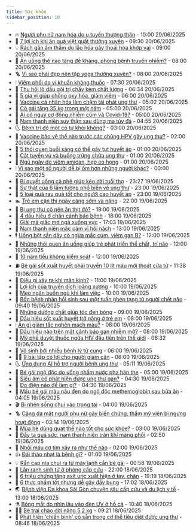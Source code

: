 ```yaml
---
title: Sức khỏe
sidebar_position: 10
---
```


<!-- vnexpress-suc-khoe:START -->
- 🔥 [Người phụ nữ nam hóa do u tuyến thượng thận](https://vnexpress.net/nguoi-phu-nu-nam-hoa-do-u-tuyen-thuong-than-4904234.html) - 10:00 20/06/2025
- 🥰 [7 lợi ích khi ăn quả việt quất thường xuyên](https://vnexpress.net/7-loi-ich-khi-an-qua-viet-quat-thuong-xuyen-4904059.html) - 09:30 20/06/2025
- 💡 [Rách gân âm thầm do lão hóa gây thoái hóa khớp vai](https://vnexpress.net/rach-gan-am-tham-do-lao-hoa-gay-thoai-hoa-khop-vai-4904222.html) - 09:00 20/06/2025
- 🤗 [Ăn uống thế nào tăng đề kháng, phòng bệnh truyền nhiễm?](https://vnexpress.net/an-uong-the-nao-tang-de-khang-phong-benh-truyen-nhiem-4903790.html) - 08:00 20/06/2025
- 🪜 [Vì sao phái đẹp nên tập yoga thường xuyên?](https://vnexpress.net/vi-sao-phai-dep-nen-tap-yoga-thuong-xuyen-4904095.html) - 08:00 20/06/2025
- 🕯 [Viêm phổi do vi khuẩn kháng thuốc](https://vnexpress.net/viem-phoi-do-vi-khuan-khang-thuoc-4904129.html) - 07:30 20/06/2025
- 🤭 [Thu hồi lô dầu gội trị chấy kém chất lượng](https://vnexpress.net/thu-hoi-lo-dau-goi-tri-chay-kem-chat-luong-4904104.html) - 06:34 20/06/2025
- 👀 [5 gia vị giúp chống oxy hóa, giảm viêm](https://vnexpress.net/5-gia-vi-giup-chong-oxy-hoa-giam-viem-4904072.html) - 06:00 20/06/2025
- 🌋 [Vaccine cá nhân hóa làm chậm tái phát ung thư](https://vnexpress.net/vaccine-ca-nhan-hoa-lam-cham-tai-phat-ung-thu-4904067.html) - 05:02 20/06/2025
- 🫶 [Cô gái tăng 35 kg trong một năm](https://vnexpress.net/co-gai-tang-35-kg-trong-mot-nam-4904057.html) - 05:00 20/06/2025
- 🦆 [Ai có nguy cơ đồng nhiễm cúm và Covid-19?](https://vnexpress.net/ai-co-nguy-co-dong-nhiem-cum-va-covid-19-4904006.html) - 05:00 20/06/2025
- 🚀 [Nam thanh niên suy thận sau dùng ma túy đá](https://vnexpress.net/nam-thanh-nien-suy-than-sau-dung-ma-tuy-da-4904043.html) - 04:55 20/06/2025
- 🌜 [Bệnh trĩ độ một có tự khỏi không?](https://vnexpress.net/benh-tri-do-mot-co-tu-khoi-khong-4903978.html) - 03:00 20/06/2025
- 🧰 [Vaccine bảo vệ thế nào trước các chủng HPV gây ung thư?](https://vnexpress.net/vaccine-bao-ve-the-nao-truoc-cac-chung-hpv-gay-ung-thu-4897404.html) - 02:00 20/06/2025
- 💫 [5 thói quen buổi sáng có thể gây tụt huyết áp](https://vnexpress.net/5-thoi-quen-buoi-sang-co-the-gay-tut-huyet-ap-4903885.html) - 01:00 20/06/2025
- 🌝 [Cắt tuyến vú và buồng trứng chữa ung thư](https://vnexpress.net/cat-tuyen-vu-va-buong-trung-chua-ung-thu-4903864.html) - 01:00 20/06/2025
- 🗽 [Ngủ ngáy do viêm amidan, hẹp eo họng](https://vnexpress.net/ngu-ngay-do-viem-amidan-hep-eo-hong-4903858.html) - 01:00 20/06/2025
- 🕯 [Vì sao một số người dễ bị ốm hơn những người khác?](https://vnexpress.net/vi-sao-mot-so-nguoi-de-bi-om-hon-nhung-nguoi-khac-4903792.html) - 00:00 20/06/2025
- 🦅 [Bí quyết uống cà phê giúp kéo dài tuổi thọ](https://vnexpress.net/bi-quyet-uong-ca-phe-giup-keo-dai-tuoi-tho-4903631.html) - 23:27 19/06/2025
- 🦆 [Sự thật của 6 lầm tưởng phổ biến về ung thư](https://vnexpress.net/suc-khoe-cam-nang-su-that-cua-6-lam-tuong-pho-bien-ve-ung-thu-4899994.html) - 23:00 19/06/2025
- 🎊 [5 loại quả rau quả tốt cho người cao huyết áp](https://vnexpress.net/suc-khoe-cam-nang-5-loai-qua-rau-qua-tot-cho-nguoi-cao-huyet-ap-4903760.html) - 23:00 19/06/2025
- 🏊 [Trẻ em cận thị ngày càng sớm và nặng](https://vnexpress.net/tre-em-can-thi-ngay-cang-som-va-nang-4899469.html) - 22:00 19/06/2025
- 📝 [Bị ung thư có nên ăn thịt đỏ?](https://vnexpress.net/bi-ung-thu-co-nen-an-thit-do-4903779.html) - 19:00 19/06/2025
- 💯 [4 dấu hiệu ở chân cảnh báo bệnh](https://vnexpress.net/4-dau-hieu-o-chan-canh-bao-benh-4903395.html) - 18:00 19/06/2025
- 🌊 [Giải mã giấc mơ ngã xuống vực](https://vnexpress.net/giai-ma-giac-mo-nga-xuong-vuc-4903605.html) - 17:03 19/06/2025
- 🚀 [Nam thanh niên mặc cảm vì hôi nách](https://vnexpress.net/nam-thanh-nien-mac-cam-vi-hoi-nach-4903805.html) - 13:00 19/06/2025
- 🕴 [Uống bột sắn dây có ngừa mắc cúm, viêm gan B?](https://vnexpress.net/uong-bot-san-day-co-ngua-mac-cum-viem-gan-b-4903848.html) - 12:00 19/06/2025
- 🗽 [Những thói quen ăn uống giúp trẻ phát triển thể chất, trí não](https://vnexpress.net/nhung-thoi-quen-an-uong-giup-tre-phat-trien-the-chat-tri-nao-4903771.html) - 12:00 19/06/2025
- 🎡 [10 năm tiểu không kiểm soát](https://vnexpress.net/10-nam-tieu-khong-kiem-soat-4903529.html) - 12:00 19/06/2025
- ⛽️ [Bé gái sốt xuất huyết phải truyền 10 lít máu mới thoát cửa tử](https://vnexpress.net/suc-khoe-cam-nang-be-gai-sot-xuat-huyet-phai-truyen-10-lit-mau-moi-thoat-cua-tu-4903812.html) - 11:38 19/06/2025
- 🦆 [Điều gì xảy ra khi mãn kinh?](https://vnexpress.net/dieu-gi-xay-ra-khi-man-kinh-4903715.html) - 11:00 19/06/2025
- 🤩 [Lợi ích của truyền dịch loãng xương](https://vnexpress.net/loi-ich-cua-truyen-dich-loang-xuong-4903782.html) - 10:00 19/06/2025
- 🦒 [Mẹo ngăn buồn ngủ khi làm việc](https://vnexpress.net/meo-ngan-buon-ngu-khi-lam-viec-4903519.html) - 10:00 19/06/2025
- 💫 [Bốn bệnh nhân hồi sinh sau một tuần ghép tạng từ người chết não](https://vnexpress.net/bon-benh-nhan-hoi-sinh-sau-mot-tuan-ghep-tang-tu-nguoi-chet-nao-4903757.html) - 09:40 19/06/2025
- 🐘 [Những dưỡng chất giúp tóc đen bóng](https://vnexpress.net/nhung-duong-chat-giup-toc-den-bong-4903663.html) - 09:00 19/06/2025
- 🚀 [Dấu hiệu sốt xuất huyết trở nặng ở trẻ em](https://vnexpress.net/dau-hieu-sot-xuat-huyet-tro-nang-o-tre-em-4903705.html) - 08:00 19/06/2025
- 🕯 [Ăn gì giảm tắc nghẽn mạch máu?](https://vnexpress.net/an-gi-giam-tac-nghen-mach-mau-4903698.html) - 08:00 19/06/2025
- 🦏 [Dấu hiệu nào trên mặt cảnh báo gan nhiễm mỡ?](https://vnexpress.net/dau-hieu-nao-tren-mat-canh-bao-gan-nhiem-mo-4903642.html) - 08:00 19/06/2025
- 🦄 [Mỹ phê duyệt thuốc ngừa HIV đầu tiên trên thế giới](https://vnexpress.net/suc-khoe-cam-nang-my-phe-duyet-thuoc-ngua-hiv-dau-tien-tren-the-gioi-4903686.html) - 06:32 19/06/2025
- 🦒 [Vô sinh bởi nhiều bệnh lý tử cung](https://vnexpress.net/vo-sinh-boi-nhieu-benh-ly-tu-cung-4903580.html) - 06:00 19/06/2025
- 👨‍🏫 [9 bài tập có lợi cho người giảm cân](https://vnexpress.net/9-bai-tap-co-loi-cho-nguoi-giam-can-4903556.html) - 06:00 19/06/2025
- 🌜 [Ứng dụng AI hỗ trợ người bệnh ung thư](https://vnexpress.net/ung-dung-ai-ho-tro-nguoi-benh-ung-thu-4903250.html) - 05:11 19/06/2025
- 🚀 [Bé gái ngộ độc do uống nhầm nước pha hàn the](https://vnexpress.net/be-gai-ngo-doc-do-uong-nham-nuoc-pha-han-the-4903636.html) - 05:00 19/06/2025
- 💃 [Siêu âm có phát hiện được ung thư gan?](https://vnexpress.net/sieu-am-co-phat-hien-duoc-ung-thu-gan-4903606.html) - 04:30 19/06/2025
- 💯 [Đo điện não để làm gì?](https://vnexpress.net/do-dien-nao-de-lam-gi-4903602.html) - 04:30 19/06/2025
- 🤔 [Máu bé gái màu nâu đen do ngộ độc methemoglobin sau bữa ăn](https://vnexpress.net/suc-khoe-cam-nang-mau-be-gai-mau-nau-den-do-ngo-doc-methemoglobin-sau-bua-an-4903597.html) - 04:05 19/06/2025
- 🎬 [Bị nhện sống chui vào trong tai](https://vnexpress.net/bi-nhen-song-chui-vao-trong-tai-4903596.html) - 04:00 19/06/2025
- 🪜 [Căng da mặt người phụ nữ gây biến chứng, thẩm mỹ viện bị ngưng hoạt động](https://vnexpress.net/cang-da-mat-nguoi-phu-nu-gay-bien-chung-tham-my-vien-bi-ngung-hoat-dong-4903565.html) - 03:14 19/06/2025
- 🦣 [Mùa hè dùng quạt thế nào tốt cho sức khỏe?](https://vnexpress.net/mua-he-dung-quat-the-nao-tot-cho-suc-khoe-4903531.html) - 03:00 19/06/2025
- 🧐 [Đẩy tạ quá sức, nam thanh niên tràn khí màng phổi](https://vnexpress.net/day-ta-qua-suc-nam-thanh-nien-tran-khi-mang-phoi-4903539.html) - 02:50 19/06/2025
- 🤡 [Nhồi máu cơ tim xảy ra như thế nào](https://vnexpress.net/nhoi-mau-co-tim-xay-ra-nhu-the-nao-4903182.html) - 02:00 19/06/2025
- 👍 [Đái tháo nhạt là bệnh gì?](https://vnexpress.net/dai-thao-nhat-la-benh-gi-4903459.html) - 01:00 19/06/2025
- 💡 [Rắn cạp nia chui ra từ máy lạnh cắn bé gái](https://vnexpress.net/ran-cap-nia-chui-ra-tu-may-lanh-can-be-gai-4903449.html) - 00:58 19/06/2025
- 💯 [Lằn ranh sinh tử ở phòng cấp cứu](https://vnexpress.net/giua-lan-ranh-sinh-tu-4890485.html) - 22:00 18/06/2025
- 🧠 [6 triệu chứng tăng axit uric xuất hiện ở tay, chân](https://vnexpress.net/suc-khoe-cam-nang-6-trieu-chung-tang-axit-uric-xuat-hien-o-tay-chan-4903143.html) - 19:19 18/06/2025
- 🎡 [6 thực phẩm tốt nhưng dễ gây đầy bụng](https://vnexpress.net/suc-khoe-cam-nang-6-thuc-pham-tot-nhung-de-gay-day-bung-4899586.html) - 17:02 18/06/2025
- 🌏 [Bệnh viện Đa khoa Sài Gòn chuyên sâu cấp cứu và du lịch y tế](https://vnexpress.net/benh-vien-da-khoa-sai-gon-chuyen-sau-cap-cuu-va-du-lich-y-te-4903207.html) - 13:00 18/06/2025
- ⚗️ [Bỏng mắt do nhìn lâu vào đèn UV ở hồ cá](https://vnexpress.net/bong-mat-do-nhin-lau-vao-den-uv-o-ho-ca-4903375.html) - 10:40 18/06/2025
- 👨‍🏫 [Bé trai chào đời nặng 5,2 kg](https://vnexpress.net/be-trai-chao-doi-nang-5-2-kg-4903373.html) - 09:21 18/06/2025
- 🤖 [Phát hiện &#39;chiến binh&#39; có sẵn trong cơ thể tiêu diệt được ung thư](https://vnexpress.net/suc-khoe-cam-nang-phat-hien-chien-binh-co-san-trong-co-the-tieu-diet-duoc-ung-thu-4903203.html) - 08:46 18/06/2025<!-- vnexpress-suc-khoe:END -->
